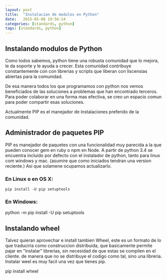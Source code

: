 ```yaml
---
layout: post
title:  "Instalacion de modulos en Python"
date:   2015-05-08 19:56:14
categories: [standards, python]
tags: [standards, python]
---
```


## Instalando modulos de Python

Como todos sabemos, python tiene una robusta comunidad que lo mejora, le da soporte y le ayuda a crecer. Esta comunidad contribuye constantemente con con librerias y scripts que liberan con liscensias abiertas para la comunidad.

De esa manera todos los que programamos con python nos vemos beneficiados de las soluciones  a problemas que han encontrado terceros. Para poder colaborar en una forma mas efectiva, se creo un espacio comun para poder compartir esas soluciones.

Actualmente PIP es el manejador de instalaciones preferido de la comunidad.

## Administrador de paquetes PIP

PIP es manejador de paquetes con una funcionalidad muy parecida a la que pueden conocer gem en ruby  o npm en Node. A partir de python 3.4 se encuentra incluido por defecto con el instalador de python, tanto para linux com windows y mac. (asumire que como iniciados tendran una version reciente.) Asi que solamene ocupamos actualizarlo.

### En Linux o en OS X:

```shell
pip install -U pip setuptools
```

### En Windows:

python -m pip install -U pip setuptools

## Instalando wheel

Talvez quieran aprovechar e install tambien Wheel, este es un formato de lo que traduciria como construccion distribuida, que basicamente permite pajar en "instalar" librerias, sin necesidad de que estas se compilen en el cliente. de manera que no se distribuye el codigo como tal, sino una libreria.
Instalar weel es muy facil una vez que tienes pip.

pip install wheel





